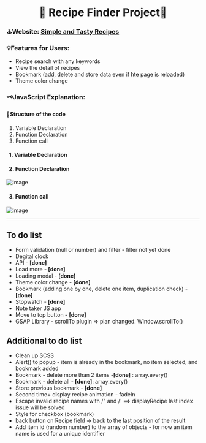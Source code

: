 <h1 align="center">🥗 Recipe Finder Project🥗 </h1>
<h3 align="left">⚓Website: <a href = "https://yukiramu.github.io/Recipe-Finder/">Simple and Tasty Recipes</a></h3>

<h3 align="left">💡Features for Users:</h3>
<ul>
<li>Recipe search with any keywords</li>
<li>View the detail of recipes</li>
<li>Bookmark (add, delete and store data even if hte page is reloaded)</li>
<li>Theme color change</li>
</ul>

<h3 align="left">🗝️JavaScript Explanation:</h3>
<h4>🧱Structure of the code</h4>
<ol>
<li>Variable Declaration</li>
<li>Function Declaration</li>
<li>Function call</li>
</ol>

<h4>&nbsp&nbsp1. Variable Declaration</h4>

<h4>&nbsp&nbsp2. Function Declaration</h4>

![image](https://user-images.githubusercontent.com/76931326/113053115-c69b0900-915c-11eb-8d99-c32138e955ff.png)

<h4>&nbsp&nbsp3. Function call</h4>

![image](https://user-images.githubusercontent.com/76931326/113053163-d31f6180-915c-11eb-8b04-62de41d223a3.png)

<hr>
<h2>To do list</h2>
<ul>
<li>Form validation (null or number) and filter - filter not yet done</li>
<li>Degital clock</li>
<li>API - <b>[done]</b></li>
<li>Load more - <b>[done]</b></li>
<li>Loading modal - <b>[done]</b></li>
<li>Theme color change - <b>[done]</b></li>
<li>Bookmark (adding one by one, delete one item, duplication check) - <b>[done]</b></li>
<li>Stopwatch - <b>[done]</b></li>
<li>Note taker JS app</li>
<li>Move to top button - <b>[done]</b></li>
<li>GSAP Library - scrollTo plugin => plan changed. Window.scrollTo()</li>
</ul>

<h2>Additional to do list</h2>
<ul>
<li>Clean up SCSS</li>
<li>Alert() to popup - item is already in the bookmark, no item selected, and bookmark added</li>
<li>Bookmark - delete more than 2 items -<b>[done]</b> : array.every()</li>
<li>Bookmark - delete all - <b>[done]</b>: array.every()</li>
<li>Store previous bookmark  - <b>[done]</b></li>
<li>Second time+ display recipe animation - fadeIn</li>
<li>Escape invalid recipe names with /" and /' ==> displayRecipe last index issue will be solved</li>
<li>Style for checkbox (bookmark)</li>
<li>back button on Recipe field => back to the last position of the result</li>
<li>Add item id (random number) to the array of objects - for now an item name is used for a unique identifier</li>
</ul>
